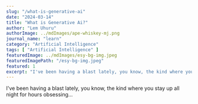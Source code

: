 ```yaml
---
slug: "/what-is-generative-ai"
date: "2024-03-14"
title: "What is Generative Ai?"
author: "Lem Uhuru"
authorImage: ../mdImages/ape-whiskey-mj.png
journal_name: "learn"
category: "Artificial Intelligence"
tags: [ "Artificial Intelligence" ]
featuredImage: ../mdImages/esy-bg-img.jpeg
featuredImagePath: "/esy-bg-img.jpeg"
featured: 1
excerpt: "I've been having a blast lately, you know, the kind where you stay up all night for hours obsessing over a brand new toy and it's all due to MidJourney..."
---
```


I've been having a blast lately, you know, the kind where you stay up all night for hours obsessing...